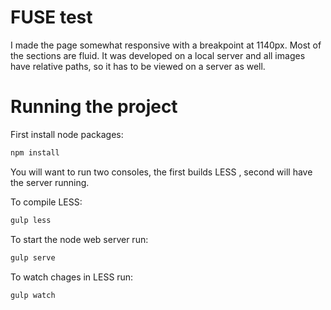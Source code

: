 # FUSE test

I made the page somewhat responsive with a breakpoint at 1140px. Most of the sections are fluid.
It was developed on a local server and all images have relative paths, so it has to be viewed on a server as well.

# Running the project

First install node packages:

```bash
npm install
```

You will want to run two consoles, the first builds LESS , second will have the server running.

To compile LESS:

```bash
gulp less
```

To start the node web server run:

```bash
gulp serve
```

To watch chages in LESS run:

```bash
gulp watch
```
